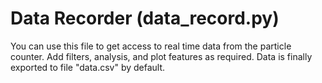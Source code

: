 # Data Recorder (data_record.py)
You can use this file to get access to real time data from the particle counter. Add filters, analysis, and plot features as required. Data is finally exported to file "data.csv" by default.
